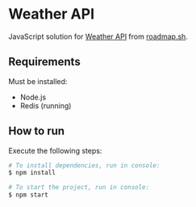 # Weather API

JavaScript solution for [Weather API](https://roadmap.sh/projects/weather-api-wrapper-service) from [roadmap.sh](https://roadmap.sh/).

## Requirements

Must be installed:

- Node.js
- Redis (running)

## How to run

Execute the following steps:

```bash
# To install dependencies, run in console:
$ npm install

# To start the project, run in console:
$ npm start

```
